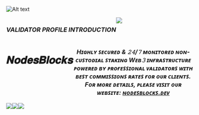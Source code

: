 <img
  src="https://i.ibb.co/Ws34ZkY/banner.jpg"
  alt="Alt text"
  title="banner"
  style="display: inline-block; margin: 0 auto; max-width: 300px">
  

<div align="center">
  <div style="display: flex; align-items: flex-start;">
  <h3><b><i>VALIDATOR PROFILE INTRODUCTION</b></i></h3>
    <img align="top" src="https://komarev.com/ghpvc/?username=NodesBlocks&color=blueviolet"/>
<br />
  </div>
</div>

<div align="center">
  <div style="display: flex; align-items: flex-start;">
  <br />
<h1>𝑵𝒐𝒅𝒆𝒔𝑩𝒍𝒐𝒄𝒌𝒔</h1>
<h3><i>Hɪɢʜʟʏ ꜱᴇᴄᴜʀᴇᴅ & 𝟸𝟺/𝟽 ᴍᴏɴɪᴛᴏʀᴇᴅ ɴᴏɴ-ᴄᴜꜱᴛᴏᴅɪᴀʟ ꜱᴛᴀᴋɪɴɢ Wᴇʙ𝟹 ɪɴғʀᴀꜱᴛʀᴜᴄᴛᴜʀᴇ ᴘᴏᴡᴇʀᴇᴅ ʙʏ ᴘʀᴏғᴇꜱꜱɪᴏɴᴀʟ ᴠᴀʟɪᴅᴀᴛᴏʀꜱ ᴡɪᴛʜ ʙᴇꜱᴛ ᴄᴏᴍᴍɪꜱꜱɪᴏɴꜱ ʀᴀᴛᴇꜱ ғᴏʀ ᴏᴜʀ ᴄʟɪᴇɴᴛꜱ. Fᴏʀ ᴍᴏʀᴇ ᴅᴇᴛᴀɪʟꜱ, ᴘʟᴇᴀꜱᴇ ᴠɪꜱɪᴛ ᴏᴜʀ ᴡᴇʙꜱɪᴛᴇ: <a href="https://nodesblocks.dev">ɴᴏᴅᴇꜱʙʟᴏᴄᴋꜱ.ᴅᴇᴠ</a></h3></i>
<br />
<br />
  </div>
</div>


<div align="center">
  <div style="display: flex; align-items: flex-start;">
    <img align="top" src="https://github-readme-stats.vercel.app/api?username=NodesBlocks&show_icons=true&theme=nightowl"/>
<br />
<br />
    <img align="top" src="https://github-readme-streak-stats.herokuapp.com?user=NodesBlocks&theme=nightowl&date_format=M%20j%5B%2C%20Y%5D"/>
<br />
<br />
   <img align="down" src="https://github-readme-stats.vercel.app/api/top-langs/?username=NodesBlocks&layout=compact&theme=nightowl"/>
  </div>
</div>

